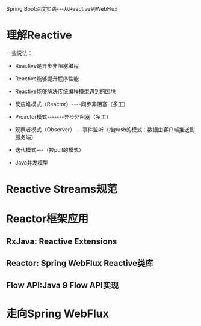 Spring Boot深度实践---从Reactive到WebFlux

# 理解Reactive

一些说法：

- Reactive是异步非阻塞编程
- Reactive能够提升程序性能
- Reactive能够解决传统编程模型遇到的困境





- 反应堆模式（Reactor）----同步非阻塞（多工）

- Proactor模式-------异步非阻塞（多工）
- 观察者模式（Observer）---事件监听（推push的模式：数据由客户端推送到服务端）
- 迭代模式---（拉pull的模式）
- Java并发模型

# Reactive Streams规范

# Reactor框架应用

## RxJava: Reactive Extensions

## Reactor: Spring WebFlux Reactive类库

## Flow API:Java 9 Flow API实现

# 走向Spring WebFlux